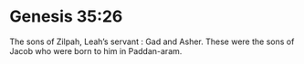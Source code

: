# Genesis 35:26

The sons of Zilpah, Leah’s servant : Gad and Asher. These were the sons of Jacob who were born to him in Paddan-aram.
